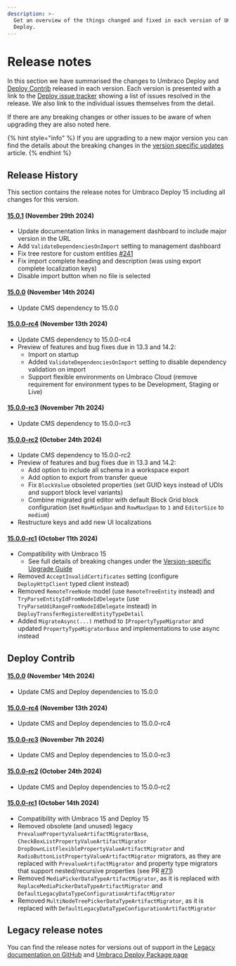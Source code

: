 ```yaml
---
description: >-
  Get an overview of the things changed and fixed in each version of Umbraco
  Deploy.
---
```


# Release notes

In this section we have summarised the changes to Umbraco Deploy and [Deploy Contrib](https://github.com/umbraco/Umbraco.Deploy.Contrib) released in each version. Each version is presented with a link to the [Deploy issue tracker](https://github.com/umbraco/Umbraco.Deploy.Issues/issues) showing a list of issues resolved in the release. We also link to the individual issues themselves from the detail.

If there are any breaking changes or other issues to be aware of when upgrading they are also noted here.

{% hint style="info" %}
If you are upgrading to a new major version you can find the details about the breaking changes in the [version specific updates](upgrades/version-specific.md) article.
{% endhint %}

## Release History

This section contains the release notes for Umbraco Deploy 15 including all changes for this version.

#### [15.0.1](https://github.com/umbraco/Umbraco.Deploy.Issues/issues?q=is%3Aissue+is%3Aclosed+label%3Arelease%2F15.0.1) (November 29th 2024)

* Update documentation links in management dashboard to include major version in the URL
* Add `ValidateDependenciesOnImport` setting to management dashboard
* Fix tree restore for custom entities [#241](https://github.com/umbraco/Umbraco.Deploy.Issues/issues/241)
* Fix import complete heading and description (was using export complete localization keys)
* Disable import button when no file is selected

#### [15.0.0](https://github.com/umbraco/Umbraco.Deploy.Issues/issues?q=is%3Aissue+is%3Aclosed+label%3Arelease%2F15.0.0) (November 14th 2024)

* Update CMS dependency to 15.0.0

#### [15.0.0-rc4](https://github.com/umbraco/Umbraco.Deploy.Issues/issues?q=is%3Aissue+is%3Aclosed+label%3Arelease%2F15.0.0) (November 13th 2024)

* Update CMS dependency to 15.0.0-rc4
* Preview of features and bug fixes due in 13.3 and 14.2:
  * Import on startup
  * Added `ValidateDependenciesOnImport` setting to disable dependency validation on import
  * Support flexible environments on Umbraco Cloud (remove requirement for environment types to be Development, Staging or Live)

#### [15.0.0-rc3](https://github.com/umbraco/Umbraco.Deploy.Issues/issues?q=is%3Aissue+is%3Aclosed+label%3Arelease%2F15.0.0) (November 7th 2024)

* Update CMS dependency to 15.0.0-rc3

#### [15.0.0-rc2](https://github.com/umbraco/Umbraco.Deploy.Issues/issues?q=is%3Aissue+is%3Aclosed+label%3Arelease%2F15.0.0) (October 24th 2024)

* Update CMS dependency to 15.0.0-rc2
* Preview of features and bug fixes due in 13.3 and 14.2:
  * Add option to include all schema in a workspace export
  * Add option to export from transfer queue
  * Fix `BlockValue` obsoleted properties (set GUID keys instead of UDIs and support block level variants)
  * Combine migrated grid editor with default Block Grid block configuration (set `RowMinSpan` and `RowMaxSpan` to `1` and `EditorSize` to `medium`)
* Restructure keys and add new UI localizations

#### [15.0.0-rc1](https://github.com/umbraco/Umbraco.Deploy.Issues/issues?q=is%3Aissue+is%3Aclosed+label%3Arelease%2F15.0.0) (October 11th 2024)

* Compatibility with Umbraco 15
  * See full details of breaking changes under the [Version-specific Upgrade Guide](upgrades/version-specific.md)
* Removed `AcceptInvalidCertificates` setting (configure `DeployHttpClient` typed client instead)
* Removed `RemoteTreeNode` model (use `RemoteTreeEntity` instead) and `TryParseEntityIdFromNodeIdDelegate` (use `TryParseUdiRangeFromNodeIdDelegate` instead) in `DeployTransferRegisteredEntityTypeDetail`
* Added `MigrateAsync(...)` method to `IPropertyTypeMigrator` and updated `PropertyTypeMigratorBase` and implementations to use async instead

## Deploy Contrib

#### [15.0.0](https://github.com/umbraco/Umbraco.Deploy.Contrib/releases/tag/release-15.0.0) (November 14th 2024)

* Update CMS and Deploy dependencies to 15.0.0

#### [15.0.0-rc4](https://github.com/umbraco/Umbraco.Deploy.Contrib/releases/tag/release-15.0.0-rc4) (November 13th 2024)

* Update CMS and Deploy dependencies to 15.0.0-rc4

#### [15.0.0-rc3](https://github.com/umbraco/Umbraco.Deploy.Contrib/releases/tag/release-15.0.0-rc3) (November 7th 2024)

* Update CMS and Deploy dependencies to 15.0.0-rc3

#### [15.0.0-rc2](https://github.com/umbraco/Umbraco.Deploy.Contrib/releases/tag/release-15.0.0-rc2) (October 24th 2024)

* Update CMS and Deploy dependencies to 15.0.0-rc2

#### [15.0.0-rc1](https://github.com/umbraco/Umbraco.Deploy.Contrib/releases/tag/release-15.0.0-rc1) (October 14th 2024)

* Compatibility with Umbraco 15 and Deploy 15
* Removed obsolete (and unused) legacy `PrevaluePropertyValueArtifactMigratorBase`, `CheckBoxListPropertyValueArtifactMigrator` `DropDownListFlexiblePropertyValueArtifactMigrator` and `RadioButtonListPropertyValueArtifactMigrator` migrators, as they are replaced with `PrevalueArtifactMigrator` and property type migrators that support nested/recursive properties (see PR [#71](https://github.com/umbraco/Umbraco.Deploy.Contrib/pull/71))
* Removed `MediaPickerDataTypeArtifactMigrator`, as it is replaced with `ReplaceMediaPickerDataTypeArtifactMigrator` and `DefaultLegacyDataTypeConfigurationArtifactMigrator`
* Removed `MultiNodeTreePickerDataTypeArtifactMigrator`, as it is replaced with `DefaultLegacyDataTypeConfigurationArtifactMigrator`

## Legacy release notes

You can find the release notes for versions out of support in the [Legacy documentation on GitHub](https://github.com/umbraco/UmbracoDocs/blob/umbraco-eol-versions/11/umbraco-deploy/release-notes.md) and [Umbraco Deploy Package page](https://our.umbraco.com/packages/developer-tools/umbraco-deploy/)
